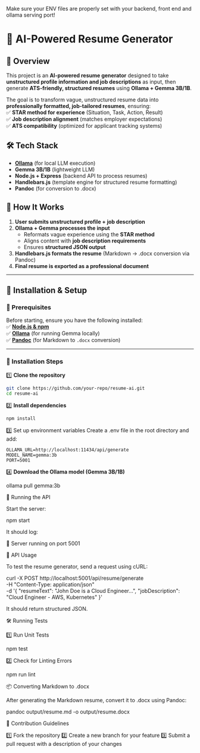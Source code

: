 Make sure your ENV files are properly set with your backend, front end and ollama serving port!

# 🚀 AI-Powered Resume Generator

## 📌 Overview
This project is an **AI-powered resume generator** designed to take **unstructured profile information and job descriptions** as input, then generate **ATS-friendly, structured resumes** using **Ollama + Gemma 3B/1B**.  

The goal is to transform vague, unstructured resume data into **professionally formatted, job-tailored resumes**, ensuring:  
✅ **STAR method for experience** (Situation, Task, Action, Result)  
✅ **Job description alignment** (matches employer expectations)  
✅ **ATS compatibility** (optimized for applicant tracking systems)  

## 🛠️ Tech Stack
- **[Ollama](https://ollama.com/)** (for local LLM execution)  
- **Gemma 3B/1B** (lightweight LLM)  
- **Node.js + Express** (backend API to process resumes)  
- **Handlebars.js** (template engine for structured resume formatting)  
- **Pandoc** (for conversion to .docx)  

## 🔧 How It Works
1. **User submits unstructured profile + job description**  
2. **Ollama + Gemma processes the input**  
   - Reformats vague experience using the **STAR method**  
   - Aligns content with **job description requirements**  
   - Ensures **structured JSON output**  
3. **Handlebars.js formats the resume** (Markdown → .docx conversion via Pandoc)  
4. **Final resume is exported as a professional document**  

---

## 🚀 Installation & Setup

### 📌 Prerequisites  
Before starting, ensure you have the following installed:  
✅ **[Node.js & npm](https://nodejs.org/)**  
✅ **[Ollama](https://ollama.com/)** (for running Gemma locally)  
✅ **[Pandoc](https://pandoc.org/installing.html)** (for Markdown to `.docx` conversion)  

---

### 🔧 Installation Steps

1️⃣ **Clone the repository**  
```bash
git clone https://github.com/your-repo/resume-ai.git
cd resume-ai
```
2️⃣ **Install dependencies**

```bash
npm install
```
3️⃣ Set up environment variables
Create a .env file in the root directory and add:
```
OLLAMA_URL=http://localhost:11434/api/generate
MODEL_NAME=gemma:3b
PORT=5001
```
4️⃣ **Download the Ollama model (Gemma 3B/1B)**

ollama pull gemma:3b

🚀 Running the API

Start the server:

npm start

It should log:

🚀 Server running on port 5001

📡 API Usage

To test the resume generator, send a request using cURL:

curl -X POST http://localhost:5001/api/resume/generate \
     -H "Content-Type: application/json" \
     -d '{
       "resumeText": "John Doe is a Cloud Engineer...",
       "jobDescription": "Cloud Engineer - AWS, Kubernetes"
     }'

It should return structured JSON.

🛠️ Running Tests

1️⃣ Run Unit Tests

npm test

2️⃣ Check for Linting Errors

npm run lint

📦 Converting Markdown to .docx

After generating the Markdown resume, convert it to .docx using Pandoc:

pandoc output/resume.md -o output/resume.docx

📜 Contribution Guidelines

1️⃣ Fork the repository
2️⃣ Create a new branch for your feature
3️⃣ Submit a pull request with a description of your changes